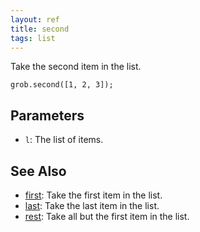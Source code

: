```yaml
---
layout: ref
title: second
tags: list
---
```

Take the second item in the list.

    grob.second([1, 2, 3]);

## Parameters
- `l`: The list of items.

## See Also
- [first](/ref/first.html): Take the first item in the list.
- [last](/ref/last.html): Take the last item in the list.
- [rest](/ref/rest.html): Take all but the first item in the list.
